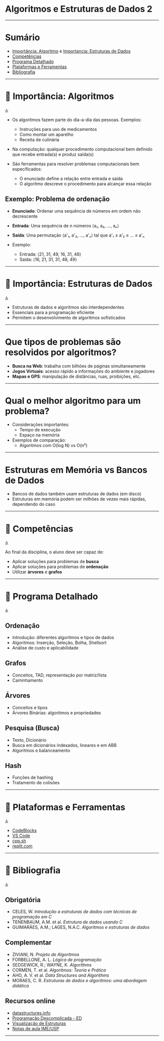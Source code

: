 # Algoritmos e Estruturas de Dados 2

---
# Sumário

- [Importância: Algoritmo](https://github.com/sthecss/Teoria-BCC/blob/main/AED2/1_Inicio.md#-import%C3%A2ncia-algoritmos) e [Importancia: Estruturas de Dados](https://github.com/sthecss/Teoria-BCC/blob/main/AED2/1_Inicio.md#-import%C3%A2ncia-estruturas-de-dados)
- [Competências](https://github.com/sthecss/Teoria-BCC/blob/main/AED2/1_Inicio.md#-compet%C3%AAncias)
- [Programa Detalhado](https://github.com/sthecss/Teoria-BCC/blob/main/AED2/1_Inicio.md#-programa-detalhado)
- [Plataformas e Ferramentas](https://github.com/sthecss/Teoria-BCC/blob/main/AED2/1_Inicio.md#-plataformas-e-ferramentas)
- [Bibliografia](https://github.com/sthecss/Teoria-BCC/blob/main/AED2/1_Inicio.md#-bibliografia)

---

# 📍 Importância: Algoritmos
[🔝](https://github.com/sthecss/Teoria-BCC/main/AED2/1_Inicio.md#sum%C3%A1rio)

- Os algoritmos fazem parte do dia-a-dia das pessoas. Exemplos:
  - Instruções para uso de medicamentos
  - Como montar um aparelho
  - Receita de culinária
- Na computação: qualquer procedimento computacional bem definido que recebe entrada(s) e produz saída(s)

- São ferramentas para resolver problemas computacionais bem especificados:
  - O enunciado define a relação entre entrada e saída
  - O algoritmo descreve o procedimento para alcançar essa relação

## Exemplo: Problema de ordenação

- **Enunciado**: Ordenar uma sequência de números em ordem não decrescente  
- **Entrada**: Uma sequência de n números ⟨a₁, a₂, ..., aₙ⟩  
- **Saída**: Uma permutação ⟨a'₁, a'₂, ..., a'ₙ⟩ tal que a'₁ ≤ a'₂ ≤ ... ≤ a'ₙ

- Exemplo:
  - Entrada: ⟨21, 31, 49, 16, 31, 48⟩  
  - Saída: ⟨16, 21, 31, 31, 48, 49⟩

---

# 📍 Importância: Estruturas de Dados
[🔝](https://github.com/sthecss/Teoria-BCC/edit/main/AED2/1_Inicio.md#sum%C3%A1rio)

- Estruturas de dados e algoritmos são interdependentes
- Essenciais para a programação eficiente
- Permitem o desenvolvimento de algoritmos sofisticados

---

# Que tipos de problemas são resolvidos por algoritmos?

- **Busca na Web**: trabalha com bilhões de páginas simultaneamente
- **Jogos Virtuais**: acesso rápido a informações do ambiente e jogadores
- **Mapas e GPS**: manipulação de distâncias, ruas, proibições, etc.

---

# Qual o melhor algoritmo para um problema?

- Considerações importantes:
  - Tempo de execução
  - Espaço na memória
- Exemplos de comparação:
  - Algoritmos com O(log N) vs O(n²)

---

# Estruturas em Memória vs Bancos de Dados

- Bancos de dados também usam estruturas de dados (em disco)
- Estruturas em memória podem ser milhões de vezes mais rápidas, dependendo do caso

---

# 📍 Competências
[🔝](https://github.com/sthecss/Teoria-BCC/edit/main/AED2/1_Inicio.md#sum%C3%A1rio)

Ao final da disciplina, o aluno deve ser capaz de:

- Aplicar soluções para problemas de **busca**
- Aplicar soluções para problemas de **ordenação**
- Utilizar **árvores** e **grafos**

---

# 📍 Programa Detalhado
[🔝](https://github.com/sthecss/Teoria-BCC/edit/main/AED2/1_Inicio.md#sum%C3%A1rio)

## Ordenação

- Introdução: diferentes algoritmos e tipos de dados
- Algoritmos: Inserção, Seleção, Bolha, Shellsort
- Análise de custo e aplicabilidade

## Grafos

- Conceitos, TAD, representação por matriz/lista
- Caminhamento

## Árvores

- Conceitos e tipos
- Árvores Binárias: algoritmos e propriedades

## Pesquisa (Busca)

- Texto, Dicionário
- Busca em dicionários indexados, lineares e em ABB
- Algoritmos e balanceamento

## Hash

- Funções de hashing
- Tratamento de colisões

---

# 📍 Plataformas e Ferramentas
[🔝](https://github.com/sthecss/Teoria-BCC/edit/main/AED2/1_Inicio.md#sum%C3%A1rio)

- [CodeBlocks](http://www.codeblocks.org/)  
- [VS Code](https://code.visualstudio.com/)  
- [cpp.sh](https://cpp.sh/)  
- [replit.com](https://replit.com/)

---

# 📍 Bibliografia
[🔝](https://github.com/sthecss/Teoria-BCC/edit/main/AED2/1_Inicio.md#sum%C3%A1rio)

## Obrigatória

- CELES, W. *Introdução a estruturas de dados com técnicas de programação em C*  
- TENENBAUM, A.M. et al. *Estrutura de dados usando C*  
- GUIMARÃES, A.M.; LAGES, N.A.C. *Algoritmos e estruturas de dados*

## Complementar

- ZIVIANI, N. *Projeto de Algoritmos*  
- FORBELLONE, A. L. *Lógica de programação*  
- SEDGEWICK, R.; WAYNE, K. *Algorithms*  
- CORMEN, T. et al. *Algoritmos: Teoria e Prática*  
- AHO, A. V. et al. *Data Structures and Algorithms*  
- MORAES, C. R. *Estruturas de dados e algoritmos: uma abordagem didática*

## Recursos online

- [datastructures.info](http://www.datastructures.info/)  
- [Programação Descomplicada - ED](https://programacaodescomplicada.wordpress.com/indice/estrutura-de-dados)  
- [Visualização de Estruturas](https://www.cs.usfca.edu/~galles/visualization/Algorithms.html)  
- [Notas de aula IME/USP](https://www.ime.usp.br/~pf/estruturas-de-dados/)

---
